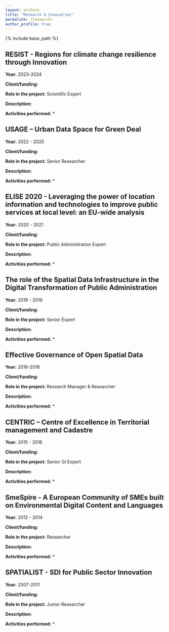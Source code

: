 ```yaml
---
layout: archive
title: "Research & Innovation"
permalink: /research/
author_profile: true
---
```


{% include base_path %}

## RESIST - Regions for climate change resilience through Innovation
**Year:** Z023-2024

**Client/funding:** 

**Role in the project:** Scientific Expert

**Description:** 

**Activities performed:** 
* 

## USAGE – Urban Data Space for Green Deal
**Year:** 2022 - 2025

**Client/funding:** 

**Role in the project:** Senior Researcher

**Description:** 

**Activities performed:** 
* 

## ELISE 2020 - Leveraging the power of location information and technologies to improve public services at local level: an EU-wide analysis
**Year:** 2020 - 2021

**Client/funding:** 

**Role in the project:** Public Administration Expert

**Description:** 

**Activities performed:** 
* 

## The role of the Spatial Data Infrastructure in the Digital Transformation of Public Administration
**Year:** 2018 - 2019

**Client/funding:** 

**Role in the project:** Senior Expert

**Description:** 

**Activities performed:** 
* 

## Effective Governance of Open Spatial Data
**Year:** 2016-2018

**Client/funding:** 

**Role in the project:** Research Manager & Researcher

**Description:** 

**Activities performed:** 
* 

## CENTRIC – Centre of Excellence in Territorial management and Cadastre
**Year:** 2015 - 2016 

**Client/funding:** 

**Role in the project:** Senior GI Expert

**Description:** 

**Activities performed:** 
* 

##  SmeSpire - A European Community of SMEs built on Environmental Digital Content and Languages
**Year:** 2012 - 2014

**Client/funding:** 

**Role in the project:** Researcher

**Description:** 

**Activities performed:** 
* 

## SPATIALIST - SDI for Public Sector Innovation
**Year:** 2007-2011

**Client/funding:** 

**Role in the project:** Junior Researcher

**Description:** 

**Activities performed:** 
* 
